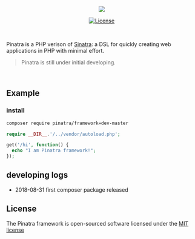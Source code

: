 <p align="center">
    <a href="https://github.com/Pinatra/framework"><img src="https://github.com/Pinatra/framework/blob/master/assets/Pinatra.jpg"></a>
</p>

<p align="center">
  <a href="https://packagist.org/packages/laravel/framework"><img src="https://poser.pugx.org/laravel/framework/license.svg" alt="License"></a>
</p>

<br>

Pinatra is a PHP verison of [Sinatra](https://github.com/sinatra/sinatra): a DSL for quickly creating web applications in PHP with minimal effort.

> Pinatra is still under initial developing.

<br>

## Example

### install

```bash
composer require pinatra/framework=dev-master
```

```php
require __DIR__.'/../vendor/autoload.php';

get('/hi', function() {
  echo "I am Pinatra framework!";
});
```

## developing logs

* 2018-08-31 first composer package released

## License

The Pinatra framework is open-sourced software licensed under the [MIT license](http://opensource.org/licenses/MIT)
